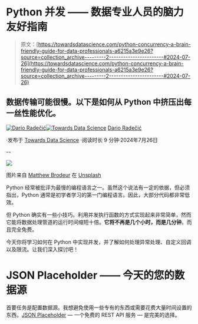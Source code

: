 # Python 并发 —— 数据专业人员的脑力友好指南

> 原文：[https://towardsdatascience.com/python-concurrency-a-brain-friendly-guide-for-data-professionals-a6215a3e9e26?source=collection_archive---------2-----------------------#2024-07-26](https://towardsdatascience.com/python-concurrency-a-brain-friendly-guide-for-data-professionals-a6215a3e9e26?source=collection_archive---------2-----------------------#2024-07-26)

## 数据传输可能很慢。以下是如何从 Python 中挤压出每一丝性能优化。

[](https://medium.com/@radecicdario?source=post_page---byline--a6215a3e9e26--------------------------------)[![Dario Radečić](../Images/41882a3b30bab9da43d66a59f1df366b.png)](https://medium.com/@radecicdario?source=post_page---byline--a6215a3e9e26--------------------------------)[](https://towardsdatascience.com/?source=post_page---byline--a6215a3e9e26--------------------------------)[![Towards Data Science](../Images/a6ff2676ffcc0c7aad8aaf1d79379785.png)](https://towardsdatascience.com/?source=post_page---byline--a6215a3e9e26--------------------------------) [Dario Radečić](https://medium.com/@radecicdario?source=post_page---byline--a6215a3e9e26--------------------------------)

·发布于 [Towards Data Science](https://towardsdatascience.com/?source=post_page---byline--a6215a3e9e26--------------------------------) ·阅读时长 9 分钟·2024年7月26日

--

![](../Images/25762017e1f33ee69c80812c4b6e21c1.png)

图片来自 [Matthew Brodeur](https://unsplash.com/@mrbrodeur?utm_source=medium&utm_medium=referral) 在 [Unsplash](https://unsplash.com/?utm_source=medium&utm_medium=referral)

Python 经常被批评为最慢的编程语言之一。虽然这个说法有一定的依据，但必须指出，Python 通常是初学者学习的第一门编程语言。因此，大部分代码都非常低效。

但 Python 确实有一些小技巧。利用并发执行函数的方式实现起来非常简单，然而它能将数据处理管道的运行时间缩短十倍。**它将不再是几个小时，而是几分钟**。而且完全免费。

今天你将学习如何在 Python 中实现并发，并了解如何处理异常处理、自定义回调以及限流。让我们深入探讨吧！

# JSON Placeholder —— 今天的您的数据源

首要任务是配置数据源。我想避免使用一些专有的东西或需要花费大量时间设置的东西。[JSON Placeholder](http://jsonplaceholder.typicode.com) — 一个免费的 REST API 服务 — 是完美的选择。
